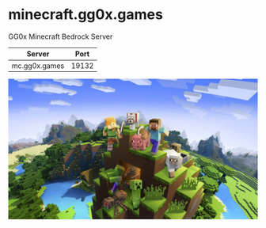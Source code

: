 # minecraft.gg0x.games
GG0x Minecraft Bedrock Server

| Server               | Port  |
|----------------------|-------|
| mc.gg0x.games | 19132 |

![Minecraft Background](img/minecraft-background.png)
